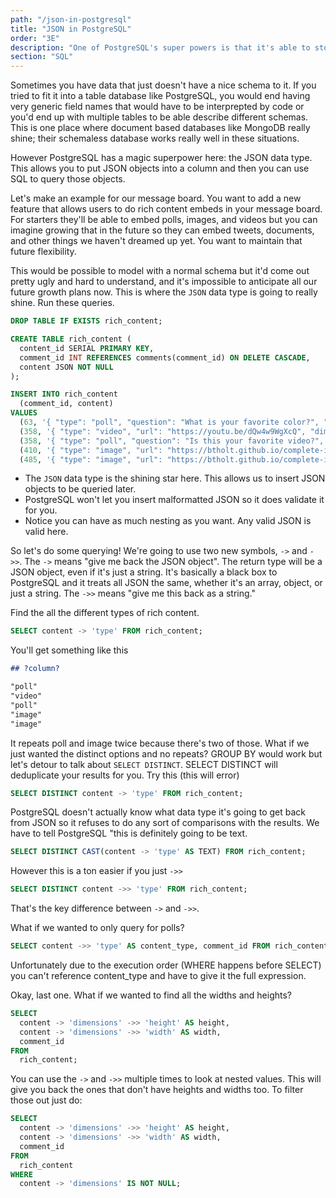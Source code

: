 ```yaml
---
path: "/json-in-postgresql"
title: "JSON in PostgreSQL"
order: "3E"
description: "One of PostgreSQL's super powers is that it's able to store and query JSON"
section: "SQL"
---
```


Sometimes you have data that just doesn't have a nice schema to it. If you tried to fit it into a table database like PostgreSQL, you would end having very generic field names that would have to be interprepted by code or you'd end up with multiple tables to be able describe different schemas. This is one place where document based databases like MongoDB really shine; their schemaless database works really well in these situations.

However PostgreSQL has a magic superpower here: the JSON data type. This allows you to put JSON objects into a column and then you can use SQL to query those objects.

Let's make an example for our message board. You want to add a new feature that allows users to do rich content embeds in your message board. For starters they'll be able to embed polls, images, and videos but you can imagine growing that in the future so they can embed tweets, documents, and other things we haven't dreamed up yet. You want to maintain that future flexibility.

This would be possible to model with a normal schema but it'd come out pretty ugly and hard to understand, and it's impossible to anticipate all our future growth plans now. This is where the `JSON` data type is going to really shine. Run these queries.

```sql
DROP TABLE IF EXISTS rich_content;

CREATE TABLE rich_content (
  content_id SERIAL PRIMARY KEY,
  comment_id INT REFERENCES comments(comment_id) ON DELETE CASCADE,
  content JSON NOT NULL
);

INSERT INTO rich_content
  (comment_id, content)
VALUES
  (63, '{ "type": "poll", "question": "What is your favorite color?", "options": ["blue", "red", "green", "yellow"] }'),
  (358, '{ "type": "video", "url": "https://youtu.be/dQw4w9WgXcQ", "dimensions": { "height": 1080, "width": 1920 }}'),
  (358, '{ "type": "poll", "question": "Is this your favorite video?", "options": ["yes", "no", "oh you"] }'),
  (410, '{ "type": "image", "url": "https://btholt.github.io/complete-intro-to-linux-and-the-cli/WORDMARK-Small.png", "dimensions": { "height": 400, "width": 1084 }}'),
  (485, '{ "type": "image", "url": "https://btholt.github.io/complete-intro-to-linux-and-the-cli/HEADER.png", "dimensions": { "height": 237 , "width": 3301 }}');
```

- The `JSON` data type is the shining star here. This allows us to insert JSON objects to be queried later.
- PostgreSQL won't let you insert malformatted JSON so it does validate it for you.
- Notice you can have as much nesting as you want. Any valid JSON is valid here.

So let's do some querying! We're going to use two new symbols, `->` and `->>`. The `->` means "give me back the JSON object". The return type will be a JSON object, even if it's just a string. It's basically a black box to PostgreSQL and it treats all JSON the same, whether it's an array, object, or just a string. The `->>` means "give me this back as a string."

Find the all the different types of rich content.

```sql
SELECT content -> 'type' FROM rich_content;
```

You'll get something like this

```md
## ?column?

"poll"
"video"
"poll"
"image"
"image"
```

It repeats poll and image twice because there's two of those. What if we just wanted the distinct options and no repeats? GROUP BY would work but let's detour to talk about `SELECT DISTINCT`. SELECT DISTINCT will deduplicate your results for you. Try this (this will error)

```sql
SELECT DISTINCT content -> 'type' FROM rich_content;
```

PostgreSQL doesn't actually know what data type it's going to get back from JSON so it refuses to do any sort of comparisons with the results. We have to tell PostgreSQL "this is definitely going to be text.

```sql
SELECT DISTINCT CAST(content -> 'type' AS TEXT) FROM rich_content;
```

However this is a ton easier if you just `->>`

```sql
SELECT DISTINCT content ->> 'type' FROM rich_content;
```

That's the key difference between `->` and `->>`.

What if we wanted to only query for polls?

```sql
SELECT content ->> 'type' AS content_type, comment_id FROM rich_content WHERE content ->> 'type' = 'poll';
```

Unfortunately due to the execution order (WHERE happens before SELECT) you can't reference content_type and have to give it the full expression.

Okay, last one. What if we wanted to find all the widths and heights?

```sql
SELECT
  content -> 'dimensions' ->> 'height' AS height,
  content -> 'dimensions' ->> 'width' AS width,
  comment_id
FROM
  rich_content;
```

You can use the `->` and `->>` multiple times to look at nested values. This will give you back the ones that don't have heights and widths too. To filter those out just do:

```sql
SELECT
  content -> 'dimensions' ->> 'height' AS height,
  content -> 'dimensions' ->> 'width' AS width,
  comment_id
FROM
  rich_content
WHERE
  content -> 'dimensions' IS NOT NULL;
```

